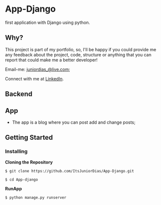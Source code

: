 # App-Django
first application with Django using python.

## Why?
This project is part of my portfolio, so, I'll be happy if you could provide me any feedback about the project, code, structure or anything that you can report that could make me a better developer!

Email-me: juniordias_@live.com;

Connect with me at [LinkedIn](https://www.linkedin.com/in/alexandre-junior-236894190/).

## Backend
## App
 - The app is a blog where you can post add and change posts;

## Getting Started

### Installing

**Cloning the Repository**

```
$ git clone https://github.com/ItsJuniorDias/App-Django.git

$ cd App-django
```

**RunApp**

```
$ python manage.py runserver
```


